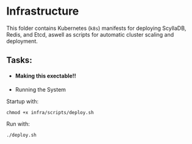 # Infrastructure
This folder contains Kubernetes (`k8s`) manifests for deploying ScyllaDB, Redis, and Etcd, aswell as scripts for automatic cluster scaling and deployment.

## Tasks:

- #### Making this exectable!!
- Running the System

Startup with:
```
chmod +x infra/scripts/deploy.sh
```
Run with:
```
./deploy.sh
```